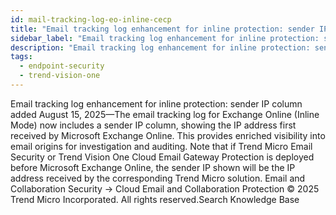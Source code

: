 ```yaml
---
id: mail-tracking-log-eo-inline-cecp
title: "Email tracking log enhancement for inline protection: sender IP column added"
sidebar_label: "Email tracking log enhancement for inline protection: sender IP column added"
description: "Email tracking log enhancement for inline protection: sender IP column added"
tags:
  - endpoint-security
  - trend-vision-one
---
```


 Email tracking log enhancement for inline protection: sender IP column added August 15, 2025—The email tracking log for Exchange Online (Inline Mode) now includes a sender IP column, showing the IP address first received by Microsoft Exchange Online. This provides enriched visibility into email origins for investigation and auditing. Note that if Trend Micro Email Security or Trend Vision One Cloud Email Gateway Protection is deployed before Microsoft Exchange Online, the sender IP shown will be the IP address received by the corresponding Trend Micro solution. Email and Collaboration Security → Cloud Email and Collaboration Protection © 2025 Trend Micro Incorporated. All rights reserved.Search Knowledge Base
